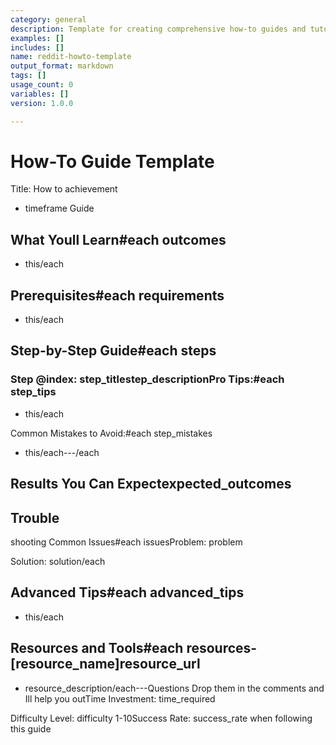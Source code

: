 ```yaml
---
category: general
description: Template for creating comprehensive how-to guides and tutorials for Reddit
examples: []
includes: []
name: reddit-howto-template
output_format: markdown
tags: []
usage_count: 0
variables: []
version: 1.0.0

---
```

# How-To Guide Template

Title: How to achievement

- timeframe Guide

## What Youll Learn#each outcomes

- this/each

## Prerequisites#each requirements

- this/each

## Step-by-Step Guide#each steps

### Step @index: step_titlestep_descriptionPro Tips:#each step_tips

- this/each

Common Mistakes to Avoid:#each step_mistakes

- this/each---/each

## Results You Can Expectexpected_outcomes

## Trouble

shooting Common Issues#each issuesProblem: problem

Solution: solution/each

## Advanced Tips#each advanced_tips

- this/each

## Resources and Tools#each resources- [resource_name]resource_url

- resource_description/each---Questions Drop them in the comments and Ill help you outTime Investment: time_required

Difficulty Level: difficulty 1-10Success Rate: success_rate when following this guide
